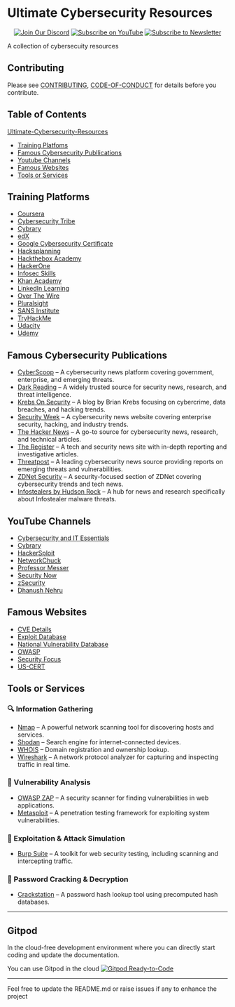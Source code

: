 # Ultimate Cybersecurity Resources

<div align="center">
  
[![Join Our Discord](https://img.shields.io/badge/Discord-Join%20Server-blue?logo=discord&style=for-the-badge)](https://discord.com/invite/Yn9g6KuWyA)
[![Subscribe on YouTube](https://img.shields.io/badge/YouTube-Subscribe-red?logo=youtube&style=for-the-badge)](https://www.youtube.com/@dhanushnehru?sub_confirmation=1)
[![Subscribe to Newsletter](https://img.shields.io/badge/Newsletter-Subscribe-orange?style=for-the-badge)](https://dhanushn.substack.com/)

</div>


A collection of cybersecuity resources 

## Contributing
Please see [CONTRIBUTING](https://github.com/DhanushNehru/Ultimate-Cybersecurity-Resources/blob/main/CONTRIBUTING.md), [CODE-OF-CONDUCT](https://github.com/DhanushNehru/Ultimate-Cybersecurity-Resources/blob/main/CODE-OF-CONDUCT.md) for details before you contribute.

## Table of Contents
[Ultimate-Cybersecurity-Resources](#Ultimate-Cybersecurity-Resources)
- [Training Platfoms](#Training-Platforms)
- [Famous Cybersecurity Publlications](#Famous-Cybersecurity-Publlications)
- [Youtube Channels](#Youtube-Channels)
- [Famous Websites](#Famous-Websites)
- [Tools or Services](#Tools-or-Services)

## Training Platforms
- [Coursera](https://www.coursera.org/)
- [Cybersecurity Tribe](https://www.cybersecuritytribe.com/)
- [Cybrary](https://www.cybrary.it/)
- [edX](https://www.edx.org/)
- [Google Cybersecurity Certificate](https://grow.google/cybersecurity/)
- [Hacksplanning](https://www.hacksplaining.com)
- [Hackthebox Academy](https://www.hackthebox.com/)
- [HackerOne](https://www.hackerone.com/)
- [Infosec Skills](https://www.infosecinstitute.com/skills/)
- [Khan Academy](https://www.khanacademy.org/)
- [LinkedIn Learning](https://www.linkedin.com/learning/)
- [Over The Wire](https://overthewire.org/wargames/)
- [Pluralsight](https://www.pluralsight.com/)
- [SANS Institute](https://www.sans.org/)
- [TryHackMe](https://tryhackme.com/)
- [Udacity](https://www.udacity.com/)
- [Udemy](https://www.udemy.com/)

## Famous Cybersecurity Publications
- [CyberScoop](https://www.cyberscoop.com/) – A cybersecurity news platform covering government, enterprise, and emerging threats.  
- [Dark Reading](https://www.darkreading.com/) – A widely trusted source for security news, research, and threat intelligence.  
- [Krebs On Security](https://krebsonsecurity.com/) – A blog by Brian Krebs focusing on cybercrime, data breaches, and hacking trends.  
- [Security Week](https://www.securityweek.com/) – A cybersecurity news website covering enterprise security, hacking, and industry trends.  
- [The Hacker News](https://thehackernews.com/) – A go-to source for cybersecurity news, research, and technical articles.  
- [The Register](https://www.theregister.com/) – A tech and security news site with in-depth reporting and investigative articles.  
- [Threatpost](https://threatpost.com/) – A leading cybersecurity news source providing reports on emerging threats and vulnerabilities.  
- [ZDNet Security](https://www.zdnet.com/topic/security/) – A security-focused section of ZDNet covering cybersecurity trends and tech news.  
- [Infostealers by Hudson Rock](https://www.infostealers.com/) – A hub for news and research specifically about Infostealer malware threats.  


## YouTube Channels
- [Cybersecurity and IT Essentials](https://www.youtube.com/c/CybersecurityandITEssentials)
- [Cybrary](https://www.youtube.com/c/Cybrary)
- [HackerSploit](https://www.youtube.com/c/HackerSploit)
- [NetworkChuck](https://www.youtube.com/c/NetworkChuck)
- [Professor Messer](https://www.youtube.com/c/professormesser)
- [Security Now](https://www.youtube.com/c/SecurityNow)
- [zSecurity](https://www.youtube.com/c/zSecurity)
- [Dhanush Nehru](https://www.youtube.com/channel/UCkPSG_rUGJqAXmcajZ0mNMw)

## Famous Websites
- [CVE Details](https://www.cvedetails.com/)
- [Exploit Database](https://www.exploit-db.com/)
- [National Vulnerability Database](https://nvd.nist.gov/)
- [OWASP](https://owasp.org/)
- [Security Focus](https://www.securityfocus.com/)
- [US-CERT](https://us-cert.cisa.gov/)

## Tools or Services

### 🔍 Information Gathering  
- [Nmap](https://nmap.org/) – A powerful network scanning tool for discovering hosts and services.
- [Shodan](https://www.shodan.io/) – Search engine for internet-connected devices.
- [WHOIS](https://www.whois.com/) – Domain registration and ownership lookup.
- [Wireshark](https://www.wireshark.org/) – A network protocol analyzer for capturing and inspecting traffic in real time.

### 🔎 Vulnerability Analysis  
- [OWASP ZAP](https://www.zaproxy.org/) – A security scanner for finding vulnerabilities in web applications.  
- [Metasploit](https://www.metasploit.com/) – A penetration testing framework for exploiting system vulnerabilities.  

### 🔐 Exploitation & Attack Simulation  
- [Burp Suite](https://portswigger.net/burp) – A toolkit for web security testing, including scanning and intercepting traffic.  

### 🔑 Password Cracking & Decryption  
- [Crackstation](https://crackstation.net/) – A password hash lookup tool using precomputed hash databases.

----

## Gitpod

In the cloud-free development environment where you can directly start coding and update the documentation.

You can use Gitpod in the cloud  [![Gitpod Ready-to-Code](https://img.shields.io/badge/Gitpod-Ready--to--Code-blue?logo=gitpod)](https://gitpod.io/#https://github.com/DhanushNehru/Ultimate-Cybersecurity-Resources/)

----

Feel free to update the README.md or raise issues if any to enhance the project
